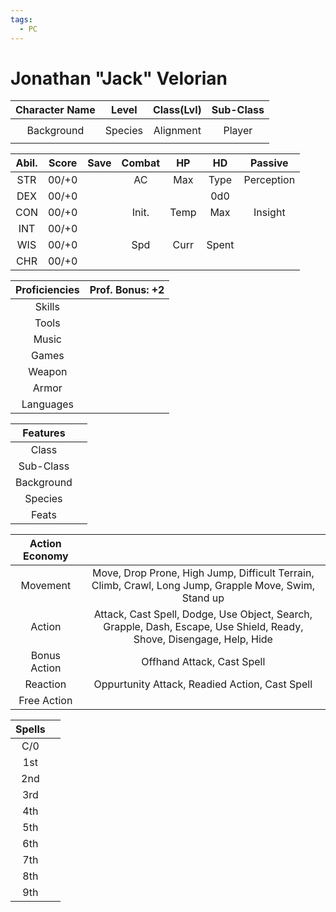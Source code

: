 ```yaml
---
tags:
  - PC
---
```


# Jonathan "Jack" Velorian

| Character Name | Level   | Class(Lvl) | Sub-Class |
| :------------: | :---:   | :--------: | :-------: |
|                |         |            |           | 
| Background     | Species | Alignment  | Player    |
|                |         |            |           | 

| Abil. | Score | Save | Combat | HP   | HD    | Passive    |
| :---: | :---: | :--: | :----: | :--: | :---: | :--------: |
| STR   | 00/+0 |      | AC     | Max  | Type  | Perception |  
| DEX   | 00/+0 |      |        |      | 0d0   |            |
| CON   | 00/+0 |      | Init.  | Temp | Max   | Insight    |
| INT   | 00/+0 |      |        |      |       |            |
| WIS   | 00/+0 |      | Spd    | Curr | Spent |            |
| CHR   | 00/+0 |      |        |      |       |            |

| Proficiencies | Prof. Bonus: +2 |
| :------------:| :-------------: |
| Skills        |                 |
| Tools         |                 |
| Music         |                 |
| Games         |                 |
| Weapon        |                 |
| Armor         |                 |
| Languages     |                 |

| Features   |      |
| :--------: | :--: |
| Class      |      |
| Sub-Class  |      |
| Background |      |
| Species    |      |
| Feats      |      |

| Action Economy |                                                                                                                       |
| :------------: | :-------------------------------------------------------------------------------------------------------------------: |
| Movement       | Move, Drop Prone, High Jump, Difficult Terrain, Climb, Crawl, Long Jump, Grapple Move, Swim, Stand up                 |
| Action         | Attack, Cast Spell, Dodge, Use Object, Search, Grapple, Dash, Escape, Use Shield, Ready, Shove, Disengage, Help, Hide |
| Bonus Action   | Offhand Attack, Cast Spell                                                                                            |
| Reaction       | Oppurtunity Attack, Readied Action, Cast Spell                                                                        |
| Free Action    |                                                                                                                       |

| Spells |      |
| :----: | :--: |
| C/0    |      |
| 1st    |      |
| 2nd    |      |
| 3rd    |      |
| 4th    |      |
| 5th    |      |
| 6th    |      |
| 7th    |      |
| 8th    |      |
| 9th    |      |

